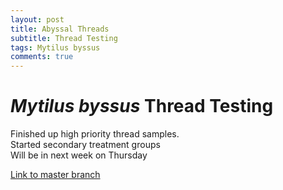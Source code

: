 ```yaml
---
layout: post
title: Abyssal Threads
subtitle: Thread Testing
tags: Mytilus byssus
comments: true
---
```


# *Mytilus byssus* Thread Testing
Finished up high priority thread samples.<br> Started secondary treatment groups <br> Will be in next week on Thursday

[Link to master branch](https://github.com/mattgeorgephd/PSMFC-mytilus-byssus-pilot)
